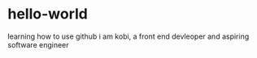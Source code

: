 # hello-world
learning how to use github
i am kobi, a front end devleoper and aspiring software engineer
